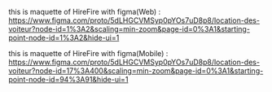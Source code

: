 
this is maquette of HireFire with figma(Web) : https://www.figma.com/proto/5dLHGCVMSyp0pYOs7uD8p8/location-des-voiteur?node-id=1%3A2&scaling=min-zoom&page-id=0%3A1&starting-point-node-id=1%3A2&hide-ui=1

this is maquette of HireFire with figma(Mobile) : https://www.figma.com/proto/5dLHGCVMSyp0pYOs7uD8p8/location-des-voiteur?node-id=17%3A400&scaling=min-zoom&page-id=0%3A1&starting-point-node-id=94%3A91&hide-ui=1
